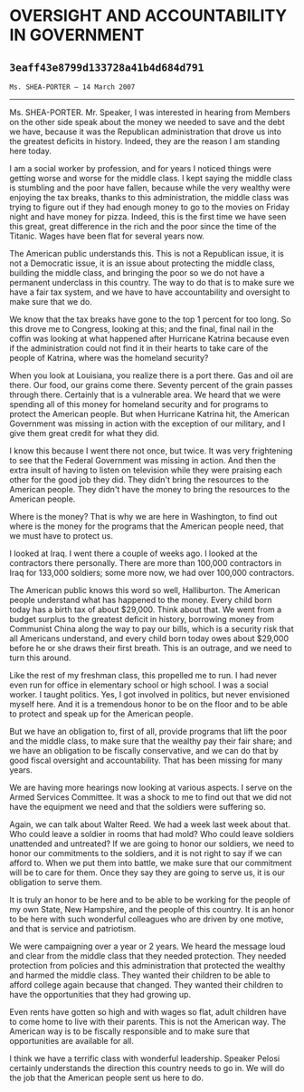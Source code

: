 # OVERSIGHT AND ACCOUNTABILITY IN GOVERNMENT
## `3eaff43e8799d133728a41b4d684d791`
`Ms. SHEA-PORTER — 14 March 2007`

---


Ms. SHEA-PORTER. Mr. Speaker, I was interested in hearing from 
Members on the other side speak about the money we needed to save and 
the debt we have, because it was the Republican administration that 
drove us into the greatest deficits in history. Indeed, they are the 
reason I am standing here today.

I am a social worker by profession, and for years I noticed things 
were getting worse and worse for the middle class. I kept saying the 
middle class is stumbling and the poor have fallen, because while the 
very wealthy were enjoying the tax breaks, thanks to this 
administration, the middle class was trying to figure out if they had 
enough money to go to the movies on Friday night and have money for 
pizza. Indeed, this is the first time we have seen this great, great 
difference in the rich and the poor since the time of the Titanic. 
Wages have been flat for several years now.

The American public understands this. This is not a Republican issue, 
it is not a Democratic issue, it is an issue about protecting the 
middle class, building the middle class, and bringing the poor so we do 
not have a permanent underclass in this country. The way to do that is 
to make sure we have a fair tax system, and we have to have 
accountability and oversight to make sure that we do.

We know that the tax breaks have gone to the top 1 percent for too 
long. So this drove me to Congress, looking at this; and the final, 
final nail in the coffin was looking at what happened after Hurricane 
Katrina because even if the administration could not find it in their 
hearts to take care of the people of Katrina, where was the homeland 
security?

When you look at Louisiana, you realize there is a port there. Gas 
and oil are there. Our food, our grains come there. Seventy percent of 
the grain passes through there. Certainly that is a vulnerable area. We 
heard that we were spending all of this money for homeland security and 
for programs to protect the American people. But when Hurricane Katrina 
hit, the American Government was missing in action with the exception 
of our military, and I give them great credit for what they did.

I know this because I went there not once, but twice. It was very 
frightening to see that the Federal Government was missing in action. 
And then the extra insult of having to listen on television while they 
were praising each other for the good job they did. They didn't bring 
the resources to the American people. They didn't have the money to 
bring the resources to the American people.

Where is the money? That is why we are here in Washington, to find 
out where is the money for the programs that the American people need, 
that we must have to protect us.

I looked at Iraq. I went there a couple of weeks ago. I looked at the 
contractors there personally. There are more than 100,000 contractors 
in Iraq for 133,000 soldiers; some more now, we had over 100,000 
contractors.

The American public knows this word so well, Halliburton. The 
American people understand what has happened to the money. Every child 
born today has a birth tax of about $29,000. Think about that. We went 
from a budget surplus to the greatest deficit in history, borrowing 
money from Communist China along the way to pay our bills, which is a 
security risk that all Americans understand, and every child born today 
owes about $29,000 before he or she draws their first breath. This is 
an outrage, and we need to turn this around.

Like the rest of my freshman class, this propelled me to run. I had 
never even run for office in elementary school or high school. I was a 
social worker. I taught politics. Yes, I got involved in politics, but 
never envisioned myself here. And it is a tremendous honor to be on the 
floor and to be able to protect and speak up for the American people.

But we have an obligation to, first of all, provide programs that 
lift the poor and the middle class, to make sure that the wealthy pay 
their fair share; and we have an obligation to be fiscally 
conservative, and we can do that by good fiscal oversight and 
accountability. That has been missing for many years.

We are having more hearings now looking at various aspects. I serve 
on the Armed Services Committee. It was a shock to me to find out that 
we did not have the equipment we need and that the soldiers were 
suffering so.

Again, we can talk about Walter Reed. We had a week last week about 
that. Who could leave a soldier in rooms that had mold? Who could leave 
soldiers unattended and untreated? If we are going to honor our 
soldiers, we need to honor our commitments to the soldiers, and it is 
not right to say if we can afford to. When we put them into battle, we 
make sure that our commitment will be to care for them. Once they say 
they are going to serve us, it is our obligation to serve them.

It is truly an honor to be here and to be able to be working for the 
people of my own State, New Hampshire, and the people of this country. 
It is an honor to be here with such wonderful colleagues who are driven 
by one motive, and that is service and patriotism.

We were campaigning over a year or 2 years. We heard the message loud 
and clear from the middle class that they needed protection. They 
needed protection from policies and this administration that protected 
the wealthy and harmed the middle class. They wanted their children to 
be able to afford college again because that changed. They wanted their 
children to have the opportunities that they had growing up.

Even rents have gotten so high and with wages so flat, adult children 
have to come home to live with their parents. This is not the American 
way. The American way is to be fiscally responsible and to make sure 
that opportunities are available for all.

I think we have a terrific class with wonderful leadership. Speaker 
Pelosi certainly understands the direction this country needs to go in. 
We will do the job that the American people sent us here to do.